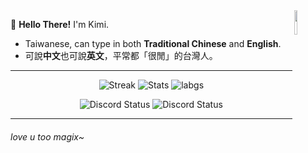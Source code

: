 <img align="right" width="10%" src="https://s3.getstickerpack.com/storage/uploads/sticker-pack/hutao/sticker_6.png?6baaddef7714bd996775ff3b50fa7bee&d=200x200">

:wave: **Hello There!** I'm Kimi.
- Taiwanese, can type in both **Traditional Chinese** and **English**.
- 可說**中文**也可說**英文**，平常都「很閒」的台灣人。
---
</p>
 <p align="center">
  <img src="https://github-readme-streak-stats.herokuapp.com/?user=Kimi898246&theme=dracula" alt="Streak" />
  <img src="https://github-readme-stats.vercel.app/api?username=Kimi898246&count_private=true&show_icons=true&line_height=20&show_icons=true&theme=dracula" alt="Stats" />
  <img src="https://github-readme-stats.vercel.app/api/top-langs/?username=Kimi898246&layout=compact&langs_count=8&card_width=445&show_icons=true&theme=dracula" alt="labgs" />
</p>

</p>
<p align="center">
    <img src="https://lanyard.cnrad.dev/api/325290687698567168?idleMessage=Possibly%20watching%20Magix%20doing%20random%20things..." alt="Discord Status"> <!--kimi-->
    <img src="https://lanyard.cnrad.dev/api/252090676068614145?idleMessage=Possibly%20teasing%20Kimi%20for%20no%20reason~" alt="Discord Status"> <!--magi-->
</p>

---
<h6 align="left">love u too magix~</h6>

